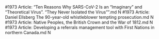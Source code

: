 #1973
Article: “Ten Reasons Why SARS-CoV-2 Is an “Imaginary” and “Theoretical Virus”. “They Never Isolated the Virus””.md N
#1973
Article: Daniel Ellsberg The 90-year-old whistleblower tempting prosecution.md N
#1973
Article: Native Peoples, the British Crown and the War of 1812.md N
#1973
Article: Developing a referrals management tool with First Nations in northern Canada.md N
